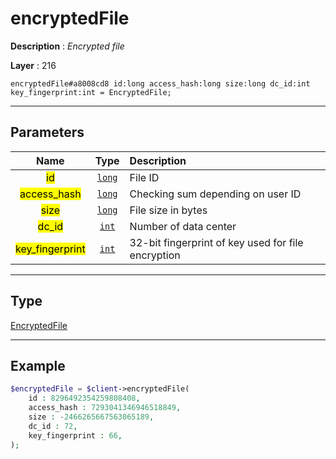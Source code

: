 # encryptedFile

**Description** : *Encrypted file*

**Layer** : 216

```tl
encryptedFile#a8008cd8 id:long access_hash:long size:long dc_id:int key_fingerprint:int = EncryptedFile;
```

---

## Parameters

| Name | Type | Description |
| :---: | :---: | :--- |
| <mark>id</mark> | [`long`](type/long) | File ID |
| <mark>access_hash</mark> | [`long`](type/long) | Checking sum depending on user ID |
| <mark>size</mark> | [`long`](type/long) | File size in bytes |
| <mark>dc_id</mark> | [`int`](type/int) | Number of data center |
| <mark>key_fingerprint</mark> | [`int`](type/int) | 32-bit fingerprint of key used for file encryption |

---

## Type

[EncryptedFile](type/EncryptedFile)

---

## Example

```php
$encryptedFile = $client->encryptedFile(
	id : 8296492354259808408,
	access_hash : 7293041346946518849,
	size : -2466265667563065189,
	dc_id : 72,
	key_fingerprint : 66,
);
```